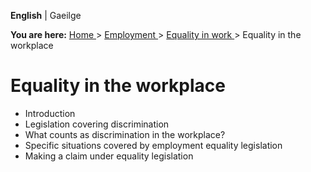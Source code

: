 **English** |  Gaeilge 

**You are here:** [ Home ](/en/) > [ Employment ](/en/employment/) > [
Equality in work ](/en/employment/equality-in-work/) > Equality in the
workplace

#  Equality in the workplace

  * Introduction 
  * Legislation covering discrimination 
  * What counts as discrimination in the workplace? 
  * Specific situations covered by employment equality legislation 
  * Making a claim under equality legislation 

